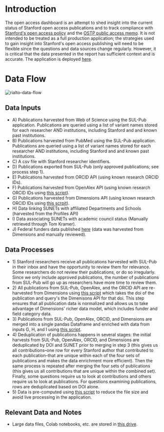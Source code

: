 # Introduction
The open access dashboard is an attempt to shed insight into the current status of Stanford open access publications and to track compliance with [Stanford's open access policy](https://laneguides.stanford.edu/openaccess/policies) and the [OSTP public access memo](https://www.whitehouse.gov/wp-content/uploads/2022/08/08-2022-OSTP-Public-Access-Memo.pdf). It is not intended to be treated as a full production application; the strategies used to gain insight into Stanford's open access publishing will need to be flexible since the questions and data sources change regularly. However, it is critical that the data presented in the report has sufficient context and is accurate. The application is deployed [here](https://sul-dlss-labs-rialto-scripts-oa-dashboardoa-dashboard-yiuiox.streamlit.app/).
# Data Flow
![rialto-data-flow](https://github.com/sul-dlss-labs/rialto-scripts/assets/37662787/efc97170-161a-4094-8938-2c79e8a3b9c9)
## Data Inputs
- A) Publications harvested from Web of Science using the SUL-Pub application. Publications are queried using a list of variant names stored for each researcher AND institutions, including Stanford and and known past institutions.
- B) Publications harvested from PubMed using the SUL-Pub application. Publications are queried using a list of variant names stored for each researcher AND institutions, including Stanford and and known past institutions.
- C) A csv file with Stanford researcher identifiers.
- D) Publications exported from SUL-Pub (only approved publications; see process step 1).
- E) Publications harvested from ORCID API (using known research ORCID IDs).
- F) Publications harvested from OpenAlex API (using known research ORCID IDs using [this script](https://github.com/sul-dlss-labs/rialto-scripts/blob/master/oa_dashboard/harvest_scripts/get_openalex_pubs_from_orcid.py)).
- G) Publications harvested from Dimensions API (using known research ORCID IDs using [this scrpit](https://github.com/sul-dlss-labs/rialto-scripts/blob/master/oa_dashboard/harvest_scripts/get_dimesnsions_pubs_from_orcids.py)).
- H) Data linking SUNETs with affiliated Departments and Schools (harvested from the Profiles API)
- I) Data associating SUNETs with academic council status (Manually retrieved through Tom Kramer).
- J) Federal funders data published [here](https://zenodo.org/record/7438427) (data was harvested from Dimensions and manually reviewed).
## Data Processes
- 1\) Stanford researchers receive all publications harvested with SUL-Pub in their inbox and have the opportunity to review them for relevance. Some researchers do not review their publications, or do so irregularly. Since we only include approved publications, the number of publications from SUL-Pub will go up as researchers have more time to review them.
- 2\) All publications from SUL-Pub, OpenAlex, and the ORCID API are re-harvested from Dimensions using [this script](https://github.com/sul-dlss-labs/rialto-scripts/blob/master/oa_dashboard/harvest_scripts/get__dimensions_pubs_from_dois.py) which takes the doi of the publication and query's the Dimenisons API for that doi. This step ensures that all publication data is normalized and allows us to take advantage of Dimensions' richer data model, which includes funder and field category data.
- 3\) Publications from SUL-Pub, OpenAlex, ORCID, and Dimensions are merged into a single pandas Dataframe and enriched with data from inputs G, H, and I using [this script](https://github.com/sul-dlss-labs/rialto-scripts/blob/master/oa_dashboard/enrich_publication_data.py).
- 4\) Deduplication of publications happens in several stages: the initial harvests from SUL-Pub, OpenAlex, ORCID, and Dimensions are deduplicated by DOI and SUNET prior to merging in step 3 (this gives us all contributions–one row for every Stanford author that contributed to each publication–that are unique within each of the four sets of publications and makes the data enrichment more efficient). Then the same process is repeated after merging the four sets of publications (this gives us all contributions that are unique within the combined set). Finally, some questions require us to look at contributions and others require us to look at publications. For questions examining publications, rows are deduplicated based on DOI alone.
- 5\) Data is pre-computed using [this script](https://github.com/sul-dlss-labs/rialto-scripts/blob/master/oa_dashboard/pickle_dashboard_data.py) to reduce the file size and avoid live processing in the application.
## Relevant Data and Notes
- Large data files, Colab notebooks, etc. are stored in [this drive](https://drive.google.com/drive/u/0/folders/1Zp87F27PselSSZGT4xv0inGuwC1GXEop).

